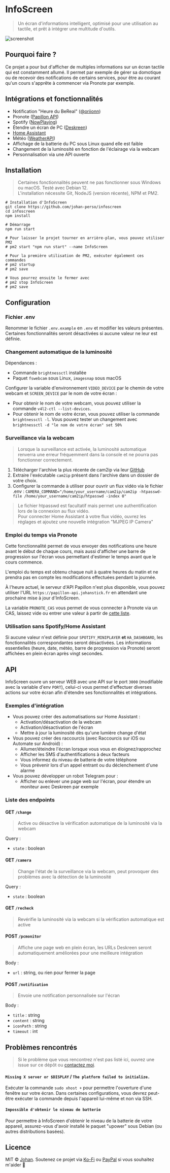 # InfoScreen

> Un écran d'informations intelligent, optimisé pour une utilisation au tactile, et prêt à intégrer une multitude d'outils.

![screenshot](screenshot.png)


## Pourquoi faire ?

Ce projet a pour but d'afficher de multiples informations sur un écran tactile qui est constamment allumé. Il permet par exemple de gérer sa domotique ou de recevoir des notifications de certains services, pour être au courant qu'un cours s'apprête à commencer via Pronote par exemple.


## Intégrations et fonctionnalités

* Notification "Heure du BeReal" ([@oriionn](https://github.com/oriionn))
* Pronote ([Papillon API](https://github.com/PapillonApp))
* Spotify ([NowPlaying](https://github.com/busybox11/NowPlaying-for-Spotify))
* Étendre un écran de PC ([Deskreen](https://github.com/pavlobu/deskreen))
* [Home Assistant](https://www.home-assistant.io/)
* Météo ([WeatherAPI](https://weatherapi.com))
* Affichage de la batterie du PC sous Linux quand elle est faible
* Changement de la luminosité en fonction de l'éclairage via la webcam
* Personnalisation via une API ouverte


## Installation

> Certaines fonctionnalités peuvent ne pas fonctionner sous Windows ou macOS. Testé avec Debian 12.  
> L'installation nécessite Git, NodeJS (version récente), NPM et PM2.

```
# Installation d'InfoScreen
git clone https://github.com/johan-perso/infoscreen
cd infoscreen
npm install

# Démarrage
npm run start

# Pour laisser le projet tourner en arrière-plan, vous pouvez utiliser PM2
# pm2 start "npm run start" --name InfoScreen

# Pour la première utilisation de PM2, exécuter également ces commandes
# pm2 startup
# pm2 save

# Vous pourrez ensuite le fermer avec
# pm2 stop InfoScreen
# pm2 save
```


## Configuration

### Fichier .env

Renommer le fichier `.env.example` en `.env` et modifier les valeurs présentes. Certaines fonctionnalités seront désactivées si aucune valeur ne leur est définie.

### Changement automatique de la luminosité

Dépendances :

- Commande `brightnessctl` installée
- Paquet `fswebcam` sous Linux, `imagesnap` sous macOS

Configurer la variable d'environnement `VIDEO_DEVICE` par le chemin de votre webcam et `SCREEN_DEVICE` par le nom de votre écran :

- Pour obtenir le nom de votre webcam, vous pouvez utiliser la commande `v4l2-ctl --list-devices`.
- Pour obtenir le nom de votre écran, vous pouvez utiliser la commande `brightnessctl -l`. Vous pouvez tester un changement avec `brightnessctl -d "le nom de votre écran" set 50%`

### Surveillance via la webcam

> Lorsque la surveillance est activée, la luminosité automatique renverra une erreur fréquemment dans la console et ne pourra pas fonctionner correctement.

1. Télécharger l'archive la plus récente de cam2ip via leur [GitHub](https://github.com/gen2brain/cam2ip/releases/tag/1.6)
2. Extraire l'exécutable `cam2ip` présent dans l'archive dans un dossier de votre choix.
3. Configurer la commande à utiliser pour ouvrir un flux vidéo via le fichier .env : `CAMERA_COMMAND="/home/your_username/cam2ip/cam2ip -htpasswd-file /home/your_username/cam2ip/htpasswd -index 0"`

> Le fichier htpasswd est facultatif mais permet une authentification lors de la connexion au flux vidéo.  
> Pour connecter Home Assistant à votre flux vidéo, ouvrez les réglages et ajoutez une nouvelle intégration "MJPEG IP Camera"

### Emploi du temps via Pronote

Cette fonctionnalité permet de vous envoyer des notifications une heure avant le début de chaque cours, mais aussi d'afficher une barre de progression sur l'écran vous permettant d'estimer le temps avant que le cours commence.

L'emploi du temps est obtenu chaque nuit à quatre heures du matin et ne prendra pas en compte les modifications effectuées pendant la journée.

À l'heure actuel, le serveur d'API Papillon n'est plus disponible, vous pouvez utiliser l'URL `https://papillon-api.johanstick.fr` en attendant une prochaine mise à jour d'InfoScreen.

La variable `PRONOTE_CAS` vous permet de vous connecter à Pronote via un CAS, laissez vide ou entrer une valeur à partir de [cette liste](https://github.com/bain3/pronotepy/blob/master/pronotepy/ent/ent.py).

### Utilisation sans Spotify/Home Assistant

Si aucune valeur n'est définie pour `SPOTIFY_MINIPLAYER` **et** `HA_DASHBOARD`, les fonctionnalités correspondantes seront désactivées. Les informations essentielles (heure, date, météo, barre de progression via Pronote) seront affichées en plein écran après vingt secondes.


## API

InfoScreen ouvre un serveur WEB avec une API sur le port `3000` (modifiable avec la variable d'env `PORT`), celui-ci vous permet d'effectuer diverses actions sur votre écran afin d'étendre ses fonctionnalités et intégrations.

### Exemples d'intégration

- Vous pouvez créer des automatisations sur Home Assistant :
  - Activation/désactivation de la webcam
  - Activation/désactivation de l'écran
  - Mettre à jour la luminosité dès qu'une lumière change d'état
- Vous pouvez créer des raccourcis (avec Raccourcis sur iOS ou Automate sur Android) :
  - Allumer/éteindre l'écran lorsque vous vous en éloignez/rapprochez
  - Afficher les SMS d'authentifications à deux facteurs
  - Vous informez du niveau de batterie de votre téléphone
  - Vous prévenir lors d'un appel entrant ou du déclenchement d'une alarme
- Vous pouvez développer un robot Telegram pour :
  - Afficher ou enlever une page web sur l'écran, pour étendre un moniteur avec Deskreen par exemple

### Liste des endpoints

#### GET `/change`

> Active ou désactive la vérification automatique de la luminosité via la webcam

Query :
- `state` : boolean

#### GET `/camera`

> Change l'état de la surveillance via la webcam, peut provoquer des problèmes avec la détection de la luminosité

Query :
- `state` : boolean

#### GET `/recheck`

> Revérifie la luminosité via la webcam si la vérification automatique est active

#### POST `/pcmonitor`

> Affiche une page web en plein écran, les URLs Deskreen seront automatiquement améliorées pour une meilleure intégration

Body :
- `url` : string, ou rien pour fermer la page

#### POST `/notification`

> Envoie une notification personnalisée sur l'écran

Body :
- `title` : string
- `content` : string
- `iconPath` : string
- `timeout` : int


## Problèmes rencontrés

> Si le problème que vous rencontrez n'est pas listé ici, ouvrez une issue sur ce dépôt ou [contactez moi](https://johanstick.fr/contact).

#### `Missing X server or $DISPLAY` / `The platform failed to initialize.`

Exécuter la commande `sudo xhost +` pour permettre l'ouverture d'une fenêtre sur votre écran. Dans certaines configurations, vous devrez peut-être exécuter la commande depuis l'appareil lui-même et non via SSH.

#### `Impossible d'obtenir le niveau de batterie`

Pour permettre à InfoScreen d'obtenir le niveau de la batterie de votre appareil, assurez-vous d'avoir installé le paquet "upower" sous Debian (ou autres distributions basées).


## Licence

MIT © [Johan](https://johanstick.fr). Soutenez ce projet via [Ko-Fi](https://ko-fi.com/johan_stickman) ou [PayPal](https://paypal.me/moipastoii) si vous souhaitez m'aider 💙
